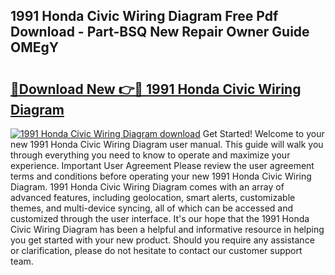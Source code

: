 ## 1991 Honda Civic Wiring Diagram Free Pdf Download - Part-BSQ New Repair Owner Guide OMEgY

# <h2><a href="http://dfhefx.blite.top/?on=1991+Honda+Civic+Wiring+Diagram">🔗Download New 👉🔴 1991 Honda Civic Wiring Diagram</a></h2>

[![1991 Honda Civic Wiring Diagram download](https://i.imgur.com/lujVjoI.png)](http://dfhefx.blite.top/?on=1991+Honda+Civic+Wiring+Diagram)
Get Started! Welcome to your new 1991 Honda Civic Wiring Diagram user manual. This guide will walk you through everything you need to know to operate and maximize your experience. Important User Agreement Please review the user agreement terms and conditions before operating your new 1991 Honda Civic Wiring Diagram. 1991 Honda Civic Wiring Diagram comes with an array of advanced features, including geolocation, smart alerts, customizable themes, and multi-device syncing, all of which can be accessed and customized through the user interface. It's our hope that the 1991 Honda Civic Wiring Diagram has been a helpful and informative resource in helping you get started with your new product. Should you require any assistance or clarification, please do not hesitate to contact our customer support team.
